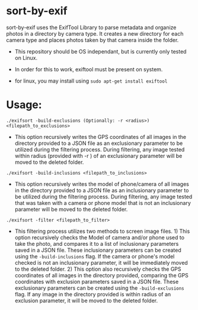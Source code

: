 # sort-by-exif

sort-by-exif uses the ExifTool Library to parse metadata and organize photos in a directory by camera type. It creates a new directory for each camera type and places photos taken by that camera inside the folder.

- This repository should be OS independant, but is currently only tested on Linux.

- In order for this to work, exiftool must be present on system.

- for linux, you may install using `sudo apt-get install exiftool`

# Usage:


`./exifsort -build-exclusions (Optionally: -r <radius>) <filepath_to_exclusions>`

- This option recursively writes the GPS coordinates of all images in the directory provided to a JSON file as an exclusionary parameter to be utilized during the filtering process. During filtering, any image tested within radius (provided with -r <float>) of an exclusionary parameter will be moved to the deleted folder.

`./exifsort -build-inclusions <filepath_to_inclusions>`

- This option recursively writes the model of phone/camera of all images in the directory provided to a JSON file as an inclusionary parameter to be utilized during the filtering process. During filtering, any image tested that was taken with a camera or phone model that is not an inclusionary parameter will be moved to the deleted folder.

`./exifsort -filter <filepath_to_filter>`

- This filtering process utilizes two methods to screen image files. 1) This option recursively checks the Model of camera and/or phone used to take the photo, and compares it to a list of inclusionary parameters saved in a JSON file. These inclusionary parameters can be created using the `-build-inclusions` flag. If the camera or phone's model checked is not an inclusionary parameter, it will be immediately moved to the deleted folder. 2) This option also recursively checks the GPS coordinates of all images in the directory provided, comparing the GPS coordinates with exclusion parameters saved in a JSON file. These exclusionary parameters can be created using the `-build-exclusions` flag. If any image in the directory provided is within radius of an exclusion parameter, it will be moved to the deleted folder.

